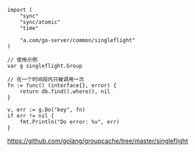 ```
import (
    "sync"
    "sync/atomic"
    "time"

    "a.com/go-server/common/singleflight"
)

// 使用示例
var g singleflight.Group

// 在一个时间段内只被调用一次
fn := func() (interface{}, error) {
    return db.find().where(), nil
}

v, err := g.Do("key", fn)
if err != nil {
    fmt.Println("Do error: %v", err)
}
```

https://github.com/golang/groupcache/tree/master/singleflight
